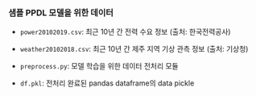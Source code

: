 ### 샘플 PPDL 모델을 위한 데이터

- `power20102019.csv`: 최근 10년 간 전력 수요 정보 (출처: 한국전력공사)
- `weather20102018.csv`: 최근 10년 간 제주 지역 기상 관측 정보 (출처: 기상청)

- `preprocess.py`: 모델 학습을 위한 데이터 전처리 모듈
- `df.pkl`: 전처리 완료된 pandas dataframe의 data pickle

